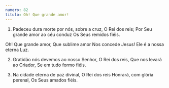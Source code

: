 ```yaml
---
numero: 82
titulo: Oh! Que grande amor!
---
```

1. Padeceu dura morte por nós, sobre a cruz,
O Rei dos reis;
Por Seu grande amor ao céu conduz
Os Seus remidos fiéis.

Oh! Que grande amor,
Que sublime amor
Nos concede Jesus!
Ele é a nossa eterna Luz.

2. Gratidão nós devemos ao nosso Senhor,
O Rei dos reis,
Que nos levará ao Criador,
Se em tudo formo fiéis.

3. Na cidade eterna de paz divinal,
O Rei dos reis
Honrará, com glória perenal,
Os Seus amados fiéis.
